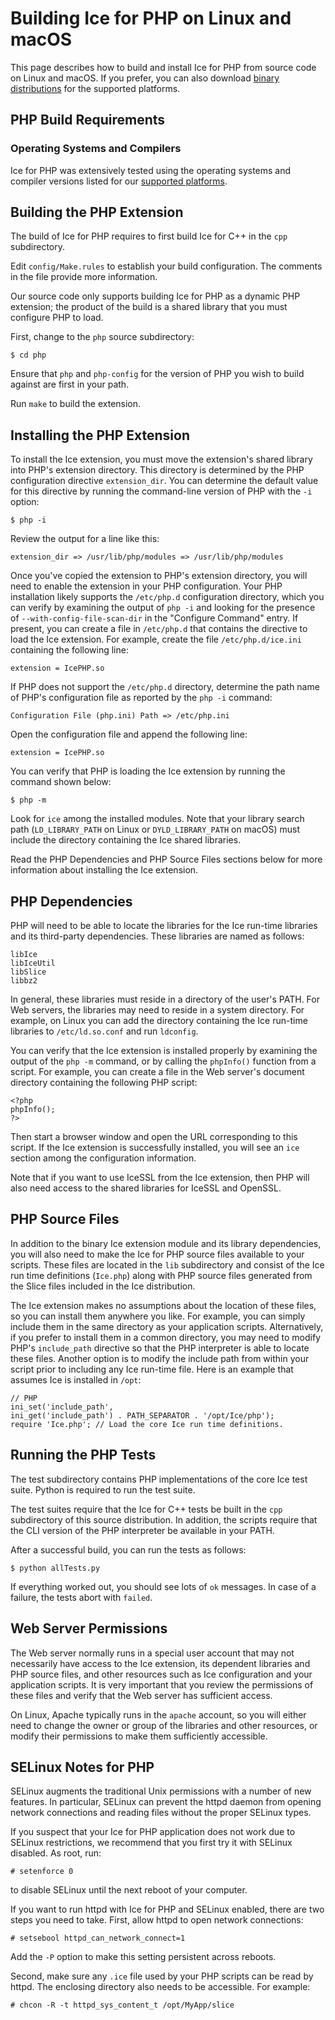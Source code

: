 # Building Ice for PHP on Linux and macOS

This page describes how to build and install Ice for PHP from source code on
Linux and macOS. If you prefer, you can also download [binary distributions][1]
for the supported platforms.

## PHP Build Requirements

### Operating Systems and Compilers

Ice for PHP was extensively tested using the operating systems and compiler
versions listed for our [supported platforms][2].

## Building the PHP Extension

The build of Ice for PHP requires to first build Ice for C++ in the `cpp`
subdirectory.

Edit `config/Make.rules` to establish your build configuration. The comments in
the file provide more information.

Our source code only supports building Ice for PHP as a dynamic PHP extension;
the product of the build is a shared library that you must configure PHP to
load.

First, change to the `php` source subdirectory:

    $ cd php

Ensure that `php` and `php-config` for the version of PHP you wish to
build against are first in your path.

Run `make` to build the extension.

## Installing the PHP Extension

To install the Ice extension, you must move the extension's shared library into
PHP's extension directory. This directory is determined by the PHP configuration
directive `extension_dir`. You can determine the default value for this
directive by running the command-line version of PHP with the `-i` option:

    $ php -i

Review the output for a line like this:

    extension_dir => /usr/lib/php/modules => /usr/lib/php/modules

Once you've copied the extension to PHP's extension directory, you will need to
enable the extension in your PHP configuration. Your PHP installation likely
supports the `/etc/php.d` configuration directory, which you can verify by
examining the output of `php -i` and looking for the presence of
`--with-config-file-scan-dir` in the "Configure Command" entry. If present,
you can create a file in `/etc/php.d` that contains the directive to load the
Ice extension. For example, create the file `/etc/php.d/ice.ini` containing
the following line:

    extension = IcePHP.so

If PHP does not support the `/etc/php.d` directory, determine the path name of
PHP's configuration file as reported by the `php -i` command:

    Configuration File (php.ini) Path => /etc/php.ini

Open the configuration file and append the following line:

    extension = IcePHP.so

You can verify that PHP is loading the Ice extension by running the command
shown below:

    $ php -m

Look for `ice` among the installed modules. Note that your library search path
(`LD_LIBRARY_PATH` on Linux or `DYLD_LIBRARY_PATH` on macOS) must include the
directory containing the Ice shared libraries.

Read the PHP Dependencies and PHP Source Files sections below for more
information about installing the Ice extension.

## PHP Dependencies

PHP will need to be able to locate the libraries for the Ice run-time libraries
and its third-party dependencies. These libraries are named as follows:

    libIce
    libIceUtil
    libSlice
    libbz2

In general, these libraries must reside in a directory of the user's PATH. For
Web servers, the libraries may need to reside in a system directory. For
example, on Linux you can add the directory containing the Ice run-time
libraries to `/etc/ld.so.conf` and run `ldconfig`.

You can verify that the Ice extension is installed properly by examining the
output of the `php -m` command, or by calling the `phpInfo()` function from a
script. For example, you can create a file in the Web server's document
directory containing the following PHP script:

    <?php
    phpInfo();
    ?>

Then start a browser window and open the URL corresponding to this script. If
the Ice extension is successfully installed, you will see an `ice` section among
the configuration information.

Note that if you want to use IceSSL from the Ice extension, then PHP will also
need access to the shared libraries for IceSSL and OpenSSL.

## PHP Source Files

In addition to the binary Ice extension module and its library dependencies, you
will also need to make the Ice for PHP source files available to your scripts.
These files are located in the `lib` subdirectory and consist of the Ice run
time definitions (`Ice.php`) along with PHP source files
generated from the Slice files included in the Ice distribution.

The Ice extension makes no assumptions about the location of these files, so you
can install them anywhere you like. For example, you can simply include them in
the same directory as your application scripts. Alternatively, if you prefer to
install them in a common directory, you may need to modify PHP's `include_path`
directive so that the PHP interpreter is able to locate these files. Another
option is to modify the include path from within your script prior to including
any Ice run-time file. Here is an example that assumes Ice is installed in
`/opt`:

    // PHP
    ini_set('include_path',
    ini_get('include_path') . PATH_SEPARATOR . '/opt/Ice/php');
    require 'Ice.php'; // Load the core Ice run time definitions.

## Running the PHP Tests

The test subdirectory contains PHP implementations of the core Ice test suite.
Python is required to run the test suite.

The test suites require that the Ice for C++ tests be built in the `cpp`
subdirectory of this source distribution. In addition, the scripts require
that the CLI version of the PHP interpreter be available in your PATH.

After a successful build, you can run the tests as follows:

    $ python allTests.py

If everything worked out, you should see lots of `ok` messages. In case of a
failure, the tests abort with `failed`.

## Web Server Permissions

The Web server normally runs in a special user account that may not necessarily
have access to the Ice extension, its dependent libraries and PHP source files,
and other resources such as Ice configuration and your application scripts. It
is very important that you review the permissions of these files and verify
that the Web server has sufficient access.

On Linux, Apache typically runs in the `apache` account, so you will either
need to change the owner or group of the libraries and other resources, or
modify their permissions to make them sufficiently accessible.

## SELinux Notes for PHP

SELinux augments the traditional Unix permissions with a number of new features.
In particular, SELinux can prevent the httpd daemon from opening network
connections and reading files without the proper SELinux types.

If you suspect that your Ice for PHP application does not work due to SELinux
restrictions, we recommend that you first try it with SELinux disabled.
As root, run:

    # setenforce 0

to disable SELinux until the next reboot of your computer.

If you want to run httpd with Ice for PHP and SELinux enabled, there are two
steps you need to take. First, allow httpd to open network connections:

    # setsebool httpd_can_network_connect=1

Add the `-P` option to make this setting persistent across reboots.

Second, make sure any `.ice` file used by your PHP scripts can be read by httpd.
The enclosing directory also needs to be accessible. For example:

    # chcon -R -t httpd_sys_content_t /opt/MyApp/slice

[1]: https://zeroc.com/distributions/ice
[2]: https://doc.zeroc.com/display/Ice37/Supported+Platforms+for+Ice+3.7.0
